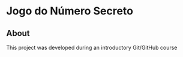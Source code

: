 <h1>Jogo do Número Secreto</h1>

<h2> About </h2>

<p> This project was developed during an introductory Git/GitHub course </p>


